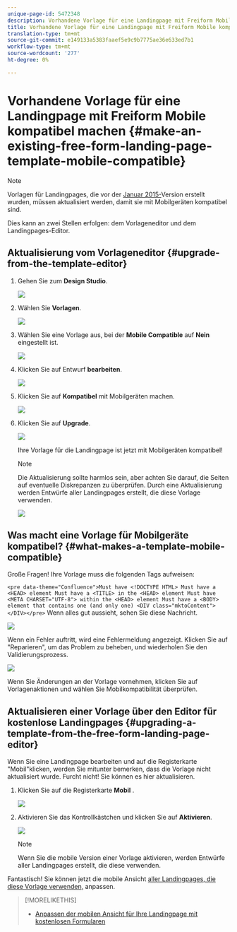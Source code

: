 ```yaml
---
unique-page-id: 5472348
description: Vorhandene Vorlage für eine Landingpage mit Freiform Mobile kompatibel machen - Marketing Docs - Produktdokumentation
title: Vorhandene Vorlage für eine Landingpage mit Freiform Mobile kompatibel machen
translation-type: tm+mt
source-git-commit: e149133a5383faaef5e9c9b7775ae36e633ed7b1
workflow-type: tm+mt
source-wordcount: '277'
ht-degree: 0%

---
```



# Vorhandene Vorlage für eine Landingpage mit Freiform Mobile kompatibel machen {#make-an-existing-free-form-landing-page-template-mobile-compatible}

>[!NOTE]
>
>Vorlagen für Landingpages, die vor der [Januar 2015-](../../../../release-notes/2015/release-notes-january-2015.md)Version erstellt wurden, müssen aktualisiert werden, damit sie mit Mobilgeräten kompatibel sind.

Dies kann an zwei Stellen erfolgen: dem Vorlageneditor und dem Landingpages-Editor.

## Aktualisierung vom Vorlageneditor {#upgrade-from-the-template-editor}

1. Gehen Sie zum **Design Studio**.

   ![](assets/designstudio-1.png)

1. Wählen Sie **Vorlagen**.

   ![](assets/image2015-1-22-20-3a20-3a2.png)

1. Wählen Sie eine Vorlage aus, bei der **Mobile Compatible** auf **Nein** eingestellt ist.

   ![](assets/image2015-1-22-20-3a22-3a24.png)

1. Klicken Sie auf Entwurf **bearbeiten**.

   ![](assets/image2015-1-22-20-3a25-3a36.png)

1. Klicken Sie auf **Kompatibel** mit Mobilgeräten machen.

   ![](assets/image2015-1-22-20-3a30-3a33.png)

1. Klicken Sie auf **Upgrade**.

   ![](assets/image2015-1-22-20-3a32-3a45.png)

   Ihre Vorlage für die Landingpage ist jetzt mit Mobilgeräten kompatibel!

   >[!NOTE]
   >
   >Die Aktualisierung sollte harmlos sein, aber achten Sie darauf, die Seiten auf eventuelle Diskrepanzen zu überprüfen. Durch eine Aktualisierung werden Entwürfe aller Landingpages erstellt, die diese Vorlage verwenden.

   ![](assets/image2015-1-22-20-3a36-3a43.png)

## Was macht eine Vorlage für Mobilgeräte kompatibel? {#what-makes-a-template-mobile-compatible}

Große Fragen! Ihre Vorlage muss die folgenden Tags aufweisen:

`<pre data-theme="Confluence">Must have <!DOCTYPE HTML> Must have a <HEAD> element Must have a <TITLE> in the <HEAD> element Must have <META CHARSET="UTF-8"> within the <HEAD> element Must have a <BODY> element that contains one (and only one) <DIV class="mktoContent"></DIV></pre>`  Wenn alles gut aussieht, sehen Sie diese Nachricht.

![](assets/image2015-1-22-20-3a41-3a31.png)

Wenn ein Fehler auftritt, wird eine Fehlermeldung angezeigt. Klicken Sie auf &quot;Reparieren&quot;, um das Problem zu beheben, und wiederholen Sie den Validierungsprozess.

![](assets/image2015-1-22-20-3a43-3a20.png)

Wenn Sie Änderungen an der Vorlage vornehmen, klicken Sie auf Vorlagenaktionen und wählen Sie Mobilkompatibilität überprüfen.

## Aktualisieren einer Vorlage über den Editor für kostenlose Landingpages {#upgrading-a-template-from-the-free-form-landing-page-editor}

Wenn Sie eine Landingpage bearbeiten und auf die Registerkarte &quot;Mobil&quot;klicken, werden Sie mitunter bemerken, dass die Vorlage nicht aktualisiert wurde. Furcht nicht! Sie können es hier aktualisieren.

1. Klicken Sie auf die Registerkarte **Mobil** .

   ![](assets/image2015-1-22-20-3a48-3a19.png)

1. Aktivieren Sie das Kontrollkästchen und klicken Sie auf **Aktivieren**.

   ![](assets/image2015-1-22-20-3a49-3a34.png)

   >[!NOTE]
   >
   >Wenn Sie die mobile Version einer Vorlage aktivieren, werden Entwürfe aller Landingpages erstellt, die diese verwenden.

Fantastisch! Sie können jetzt die mobile Ansicht [aller Landingpages, die diese Vorlage verwenden,](../../../../product-docs/demand-generation/landing-pages/free-form-landing-pages/customize-mobile-view-for-your-free-form-landing-page.md) anpassen.

>[!MORELIKETHIS]
>
>* [Anpassen der mobilen Ansicht für Ihre Landingpage mit kostenlosen Formularen](../../../../product-docs/demand-generation/landing-pages/free-form-landing-pages/customize-mobile-view-for-your-free-form-landing-page.md)

>



